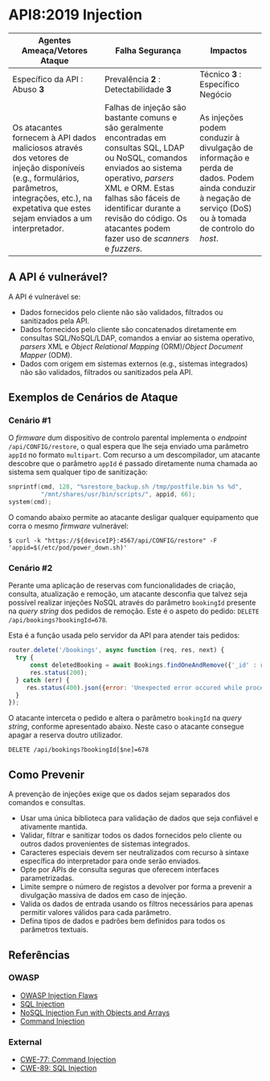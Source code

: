API8:2019 Injection
===================

| Agentes Ameaça/Vetores Ataque | Falha Segurança | Impactos |
| - | - | - |
| Específico da API : Abuso **3** | Prevalência **2** : Detectabilidade **3** | Técnico **3** : Específico Negócio |
| Os atacantes fornecem à API dados maliciosos através dos vetores de injeção disponíveis (e.g., formulários, parâmetros, integrações, etc.), na expetativa que estes sejam enviados a um interpretador. | Falhas de injeção são bastante comuns e são geralmente encontradas em consultas SQL, LDAP ou NoSQL, comandos enviados ao sistema operativo, _parsers_ XML e ORM. Estas falhas são fáceis de identificar durante a revisão do código. Os atacantes podem fazer uso de _scanners_ e _fuzzers_. | As injeções podem conduzir à divulgação de informação e perda de dados. Podem ainda conduzir à negação de serviço (DoS) ou à tomada de controlo do _host_. |

## A API é vulnerável?

A API é vulnerável se:

* Dados fornecidos pelo cliente não são validados, filtrados ou sanitizados pela
  API.
* Dados fornecidos pelo cliente são concatenados diretamente em consultas
  SQL/NoSQL/LDAP, comandos a enviar ao sistema operativo, _parsers_ XML e
  _Object Relational Mapping_ (ORM)/_Object Document Mapper_ (ODM).
* Dados com origem em sistemas externos (e.g., sistemas integrados) não são
  validados, filtrados ou sanitizados pela API.

## Exemplos de Cenários de Ataque

### Cenário #1

O _firmware_ dum dispositivo de controlo parental implementa o _endpoint_
`/api/CONFIG/restore`, o qual espera que lhe seja enviado uma parâmetro `appId`
no formato `multipart`. Com recurso a um descompilador, um atacante descobre que
o parâmetro `appId` é passado diretamente numa chamada ao sistema sem qualquer
tipo de sanitização:

```c
snprintf(cmd, 128, "%srestore_backup.sh /tmp/postfile.bin %s %d",
         "/mnt/shares/usr/bin/scripts/", appid, 66);
system(cmd);
```

O comando abaixo permite ao atacante desligar qualquer equipamento que corra o
mesmo _firmware_ vulnerável:

```
$ curl -k "https://${deviceIP}:4567/api/CONFIG/restore" -F 'appid=$(/etc/pod/power_down.sh)'
```

### Cenário #2

Perante uma aplicação de reservas com funcionalidades de criação, consulta,
atualização e remoção, um atacante desconfia que talvez seja possível realizar
injeções NoSQL através do parâmetro `bookingId` presente na _query string_ dos
pedidos de remoção. Este é o aspeto do pedido:
`DELETE /api/bookings?bookingId=678`.

Esta é a função usada pelo servidor da API para atender tais pedidos:

```javascript
router.delete('/bookings', async function (req, res, next) {
  try {
      const deletedBooking = await Bookings.findOneAndRemove({'_id' : req.query.bookingId});
      res.status(200);
  } catch (err) {
     res.status(400).json({error: 'Unexpected error occured while processing a request'});
  }
});
```

O atacante interceta o pedido e altera o parâmetro `bookingId` na
_query string_, conforme apresentado abaixo. Neste caso o atacante consegue
apagar a reserva doutro utilizador.

```
DELETE /api/bookings?bookingId[$ne]=678
```

## Como Prevenir

A prevenção de injeções exige que os dados sejam separados dos comandos e
consultas.

* Usar uma única biblioteca para validação de dados que seja confiável e
  ativamente mantida.
* Validar, filtrar e sanitizar todos os dados fornecidos pelo cliente ou outros
  dados provenientes de sistemas integrados.
* Caracteres especiais devem ser neutralizados com recurso à sintaxe específica
  do interpretador para onde serão enviados.
* Opte por APIs de consulta seguras que oferecem interfaces parametrizadas.
* Limite sempre o número de registos a devolver por forma a prevenir a
  divulgação massiva de dados em caso de injeção.
* Valida os dados de entrada usando os filtros necessários para apenas permitir
  valores válidos para cada parâmetro.
* Defina tipos de dados e padrões bem definidos para todos os parâmetros
  textuais.

## Referências

### OWASP

* [OWASP Injection Flaws][1]
* [SQL Injection][2]
* [NoSQL Injection Fun with Objects and Arrays][3]
* [Command Injection][4]

### External

* [CWE-77: Command Injection][5]
* [CWE-89: SQL Injection][6]

[1]: https://owasp.org/www-community/Injection_Flaws
[2]: https://owasp.org/www-community/attacks/SQL_Injection
[3]: https://www.owasp.org/images/e/ed/GOD16-NOSQL.pdf
[4]: https://owasp.org/www-community/attacks/Command_Injection
[5]: https://cwe.mitre.org/data/definitions/77.html
[6]: https://cwe.mitre.org/data/definitions/89.html
